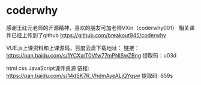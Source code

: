 # coderwhy

感谢王红元老师的开源精神，喜欢的朋友可加老师VXin（coderwhy001）
相关课件已经上传到了github
https://github.com/breakout945/coderwhy

VUE.js上课资料和上课源码，百度云盘下载地址：
链接：https://pan.baidu.com/s/1YCXxrT0Vfw77mPNISwZBng 
提取码：u03d

html css JavaScript课件资源
链接: https://pan.baidu.com/s/14dSK7R_VhdmAyeALjQYqsw 提取码: 659s
